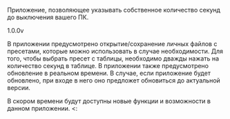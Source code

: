 Приложение, позволяющее указывать собственное количество секунд до выключения вашего ПК.

1.0.0v 

В приложении предусмотрено открытие/сохранение личных файлов с пресетами, которые можно использовать в случае необходимости. Для того, чтобы выбрать пресет с таблицы, необходимо дважды нажать на количество секунд в таблице.
В приложении также предусмотрено обновление в реальном времени. В случае, если приложение будет обновлено, при входе в него оно предложет обновиться до актуальной версии. 

В скором времени будут доступны новые функции и возможности в данном приложении. <:
